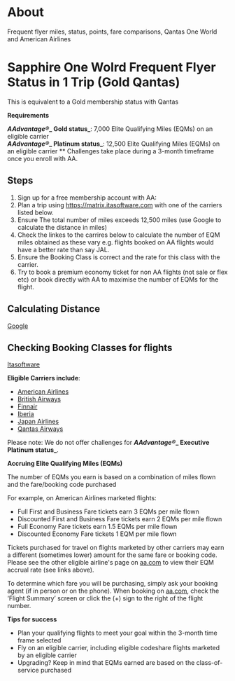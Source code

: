 # About
Frequent flyer miles, status, points, fare comparisons, Qantas One World and American Airlines

# Sapphire One Wolrd Frequent Flyer Status in 1 Trip (Gold Qantas)

This is equivalent to a Gold membership status with Qantas

**Requirements**

**_AAdvantage_****_®_****_ Gold status_**: 7,000 Elite Qualifying Miles (EQMs) on an eligible carrier  
**_AAdvantage_****_®_****_ Platinum status_**: 12,500 Elite Qualifying Miles (EQMs) on an eligible carrier
** Challenges take place during a 3-month timeframe once you enroll with AA.

## Steps

1.  Sign up for a free membership account with AA:
2.  Plan a trip using https://matrix.itasoftware.com with one of the carriers listed below.
3.  Ensure The total number of miles exceeds 12,500 miles (use Google to calculate the distance in miles)
4.  Check the linkes to the carrires below to calculate the number of EQM miles obtained as these vary e.g. flights booked on AA flights would have a better rate than say JAL.
5.  Ensure the Booking Class is correct and the rate for this class with the carrier.  
6.  Try to book a premium economy ticket for non AA flights (not sale or flex etc) or book directly with AA to maximise the number of EQMs for the flight.

## Calculating Distance
[Google](http://www.google.com)

## Checking Booking Classes for flights
[Itasoftware](https://matrix.itasoftware.com)


**Eligible Carriers include**:

*   [American Airlines](http://www.aa.com/i18n/AAdvantage/earnMiles/travel/airlines/american.jsp)
*   [British Airways](http://www.aa.com/i18n/AAdvantage/earnMiles/travel/airlines/british.jsp)
*   [Finnair](http://www.aa.com/i18n/AAdvantage/earnMiles/travel/airlines/finnair.jsp)
*   [Iberia](http://www.aa.com/i18n/AAdvantage/earnMiles/travel/airlines/iberia.jsp)
*   [Japan Airlines](http://www.aa.com/i18n/AAdvantage/earnMiles/travel/airlines/japan.jsp)
*   [Qantas Airways](http://www.aa.com/i18n/AAdvantage/earnMiles/travel/airlines/qantas.jsp)

Please note: We do not offer challenges for **_AAdvantage_****_®_****_ Executive Platinum status_**.

**Accruing Elite Qualifying Miles (EQMs)**

The number of EQMs you earn is based on a combination of miles flown and the fare/booking code purchased

For example, on American Airlines marketed flights:

*   Full First and Business Fare tickets earn 3 EQMs per mile flown
*   Discounted First and Business Fare tickets earn 2 EQMs per mile flown
*   Full Economy Fare tickets earn 1.5 EQMs per mile flown
*   Discounted Economy Fare tickets 1 EQM per mile flown

Tickets purchased for travel on flights marketed by other carriers may earn a different (sometimes lower) amount for the same fare or booking code.  Please see the other eligible airline's page on [aa.com](http://aa.com/) to view their EQM accrual rate (see links above).

To determine which fare you will be purchasing, simply ask your booking agent (if in person or on the phone). When booking on [aa.com](http://aa.com/), check the ‘Flight Summary’ screen or click the (+) sign to the right of the flight number.

**Tips for success**

*   Plan your qualifying flights to meet your goal within the 3-month time frame selected
*   Fly on an eligible carrier, including eligible codeshare flights marketed by an eligible carrier
*   Upgrading? Keep in mind that EQMs earned are based on the class-of-service purchased






